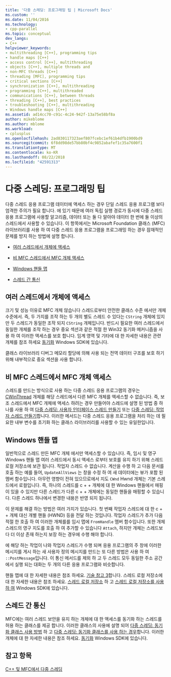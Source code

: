 ```yaml
---
title: '다중 스레딩: 프로그래밍 팁 | Microsoft Docs'
ms.custom: ''
ms.date: 11/04/2016
ms.technology:
- cpp-parallel
ms.topic: conceptual
dev_langs:
- C++
helpviewer_keywords:
- multithreading [C++], programming tips
- handle maps [C++]
- access control [C++], multithreading
- objects [C++], multiple threads and
- non-MFC threads [C++]
- threading [MFC], programming tips
- critical sections [C++]
- synchronization [C++], multithreading
- programming [C++], multithreaded
- communications [C++], between threads
- threading [C++], best practices
- troubleshooting [C++], multithreading
- Windows handle maps [C++]
ms.assetid: ad14cc70-c91c-4c24-942f-13a75e58bf8a
author: mikeblome
ms.author: mblome
ms.workload:
- cplusplus
ms.openlocfilehash: 2ad830117323aef807fcebc1ef61b4dfb1900bd9
ms.sourcegitcommit: 6f8dd98de57bb80bf4c9852abafef1c35a7600f1
ms.translationtype: MT
ms.contentlocale: ko-KR
ms.lasthandoff: 08/22/2018
ms.locfileid: "42591313"
---
```

# <a name="multithreading-programming-tips"></a>다중 스레딩: 프로그래밍 팁
다중 스레드 응용 프로그램 데이터에 액세스 하는 경우 단일 스레드 응용 프로그램 보다 엄격한 주의가 필요 합니다. 에 있기 때문에 여러 독립 실행 경로가 동시에 다중 스레드 응용 프로그램에 사용할 알고리즘, 데이터 또는 둘 다 알아야 데이터 한 번에 둘 이상의 스레드에서 사용할 수 있습니다. 이 항목에서는 Microsoft Foundation 클래스 (MFC) 라이브러리를 사용 하 여 다중 스레드 응용 프로그램을 프로그래밍 하는 경우 잠재적인 문제를 방지 하는 방법에 설명 합니다.  
  
- [여러 스레드에서 개체에 액세스](#_core_accessing_objects_from_multiple_threads)  
  
- [비 MFC 스레드에서 MFC 개체 액세스](#_core_accessing_mfc_objects_from_non.2d.mfc_threads)  
  
- [Windows 핸들 맵](#_core_windows_handle_maps)  
  
- [스레드 간 통신](#_core_communicating_between_threads)  
  
##  <a name="_core_accessing_objects_from_multiple_threads"></a> 여러 스레드에서 개체에 액세스  
 
크기 및 성능 이유로 MFC 개체 않습니다 스레드로부터 안전한 클래스 수준 에서만 개체 수준에서. 즉, 두 가지를 조작 하는 두 개의 별도 스레드 수 있다는 `CString` 개체에 있지만 두 스레드가 동일한 조작 되지 `CString` 개체입니다. 반드시 필요한 여러 스레드에서 동일한 개체를 조작 하는 경우 중요 섹션과 같은 적절 한 Win32 동기화 메커니즘을 사용 하 여 이러한 액세스를 보호 합니다. 임계 영역 및 기타에 대 한 자세한 내용은 관련 개체를 참조 하세요 [동기화](http://msdn.microsoft.com/library/windows/desktop/ms686353) Windows SDK에 있습니다.  
  
클래스 라이브러리 디버그 메모리 할당에 의해 사용 되는 전역 데이터 구조를 보호 하기 위해 내부적으로 중요 섹션을 사용 합니다.  
  
##  <a name="_core_accessing_mfc_objects_from_non.2d.mfc_threads"></a> 비 MFC 스레드에서 MFC 개체 액세스  
 
스레드를 만드는 방식으로 사용 하는 다중 스레드 응용 프로그램의 경우는 [CWinThread](../mfc/reference/cwinthread-class.md) 개체를 해당 스레드에서 다른 MFC 개체를 액세스할 수 없습니다. 즉, 보조 스레드에서 MFC 개체에 액세스 하려는 경우 만들어야 스레드에 설명 된 방법 중 하나를 사용 하 여 [다중 스레딩: 사용자 인터페이스 스레드 만들기](../parallel/multithreading-creating-user-interface-threads.md) 또는 [다중 스레딩: 작업자 스레드 만들기](../parallel/multithreading-creating-worker-threads.md)합니다. 이러한 메서드는 다중 스레드 응용 프로그램을 처리 하는 데 필요한 내부 변수를 초기화 하는 클래스 라이브러리를 사용할 수 있는 유일한입니다.  
  
##  <a name="_core_windows_handle_maps"></a> Windows 핸들 맵  
 
일반적으로 스레드 만든 MFC 개체 에서만 액세스할 수 있습니다. 즉, 임시 및 영구 Windows 핸들 맵 여러 스레드에서 동시 액세스 로부터 보호를 유지 하기 위해 스레드 로컬 저장소에 보관 됩니다. 작업자 스레드 수 없습니다. 계산을 수행 하 고 다음 문서를 호출 하는 예를 들어, `UpdateAllViews` 는 창을 수정 하 여 새 데이터에는 뷰가 포함 된 멤버 함수입니다. 아무런 영향이 전혀 있으므로에서 지도 `CWnd` Hwnd 개체는 기본 스레드에서 로컬입니다. 즉, 하나의 스레드를 c + + 개체에 대 한 Windows 핸들에서 매핑이 있을 수 있지만 다른 스레드가 다른 c + + 개체에는 동일한 핸들을 매핑할 수 있습니다. 다른 스레드 하나에서 변경한 내용은 반영 되지 됩니다.  
  
이 문제를 해결 하는 방법은 여러 가지가 있습니다. 첫 번째 작업자 스레드에 대 한 c + + 개체 대신 개별 핸들 (HWND) 등을 전달 하는 것입니다. 작업자 스레드가 추가 다음 적절 한 호출 하 여 이러한 개체를를 임시 맵에 `FromHandle` 멤버 함수입니다. 또한 개체 스레드의 영구 지도를 호출 하 여 추가할 수 있습니다 `Attach`, 하지만 개체는 스레드보다 더 이상 존재 하는지 보장 하는 경우에 수행 해야 합니다.  
  
에 해당 하는 작업이 나와 작업자 스레드가 수행 되며 응용 프로그램의 주 창에 이러한 메시지를 게시 하는 새 사용자 정의 메시지를 만드는 또 다른 방법은 사용 하 여 `::PostMessage`입니다. 이 통신 메서드를 제외 하 고 두 스레드 모두 동일한 주소 공간에서 실행 되는 대화는 두 개의 다른 응용 프로그램와 비슷합니다.  
  
핸들 맵에 대 한 자세한 내용은 참조 하세요. [기술 참고 3](../mfc/tn003-mapping-of-windows-handles-to-objects.md)합니다. 스레드 로컬 저장소에 대 한 자세한 내용은 참조 하세요. [스레드 로컬 저장소](http://msdn.microsoft.com/library/windows/desktop/ms686749) 하 고 [스레드 로컬 저장소를 사용 하 여](http://msdn.microsoft.com/library/windows/desktop/ms686991) Windows SDK에 있습니다.  
  
##  <a name="_core_communicating_between_threads"></a> 스레드 간 통신  
 
MFC에는 여러 스레드 보안을 유지 하는 개체에 대 한 액세스를 동기화 하는 스레드를 허용 하는 클래스를 제공 합니다. 이러한 클래스의 사용에 설명 되어 [다중 스레딩: 동기화 클래스 사용 방법](../parallel/multithreading-how-to-use-the-synchronization-classes.md) 하 고 [다중 스레딩: 동기화 클래스를 사용 하는 경우](../parallel/multithreading-when-to-use-the-synchronization-classes.md)합니다. 이러한 개체에 대 한 자세한 내용은 참조 하세요. [동기화](http://msdn.microsoft.com/library/windows/desktop/ms686353) Windows SDK에 있습니다.  
  
## <a name="see-also"></a>참고 항목  

[C++ 및 MFC에서 다중 스레딩](../parallel/multithreading-with-cpp-and-mfc.md)